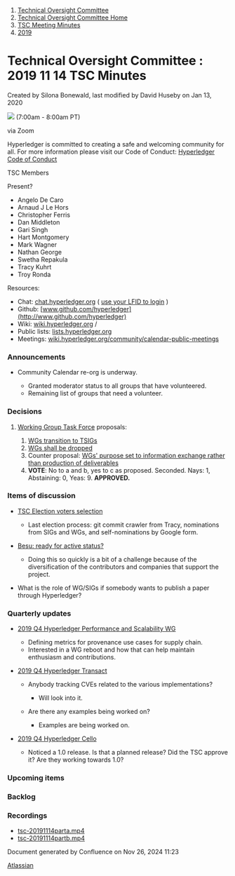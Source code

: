 1. [Technical Oversight Committee](index.html)
2. [Technical Oversight Committee Home](Technical-Oversight-Committee-Home_21430274.html)
3. [TSC Meeting Minutes](TSC-Meeting-Minutes_21448544.html)
4. [2019](2019_21448546.html)

# Technical Oversight Committee : 2019 11 14 TSC Minutes

Created by Silona Bonewald, last modified by David Huseby on Jan 13, 2020

![](plugins/servlet/confluence/placeholder/unknown-macro) (7:00am - 8:00am PT)

via Zoom

Hyperledger is committed to creating a safe and welcoming community for all. For more information please visit our Code of Conduct: [Hyperledger Code of Conduct](https://lf-hyperledger.atlassian.net/wiki/spaces/HYP/pages/19595281/Hyperledger+Code+of+Conduct)

TSC Members

Present?

- Angelo De Caro
- Arnaud J Le Hors
- Christopher Ferris
- Dan Middleton
- Gari Singh
- Hart Montgomery
- Mark Wagner
- Nathan George
- Swetha Repakula
- Tracy Kuhrt
- Troy Ronda

Resources:

- Chat: [chat.hyperledger.org](http://chat.hyperledger.org/) ( [use your LFID to login](https://www.youtube.com/watch?v=EEc4JRyaAoA) )
- Github: [www.github.com/hyperledger](http://www.github.com/hyperledger)
- Wiki: [wiki.hyperledger.org](https://lf-hyperledger.atlassian.net) /
- Public lists: [lists.hyperledger.org](https://lists.hyperledger.org)
- Meetings: [wiki.hyperledger.org/community/calendar-public-meetings](https://lf-hyperledger.atlassian.net/community/calendar-public-meetings)

### Announcements

- Community Calendar re-org is underway.
  
  - Granted moderator status to all groups that have volunteered.
  - Remaining list of groups that need a volunteer.

### Decisions

1. [Working Group Task Force](https://lf-hyperledger.atlassian.net/display/TF/Working+Group+Task+Force) proposals:
   
   1. [WGs transition to TSIGs](https://lf-hyperledger.atlassian.net/display/TSC/WGs+transition+to+TSIGs)
   2. [WGs shall be dropped](https://lf-hyperledger.atlassian.net/display/TSC/WGs+shall+be+dropped)
   3. Counter proposal: [WGs' purpose set to information exchange rather than production of deliverables](https://lf-hyperledger.atlassian.net/display/TSC/WGs%27+purpose+set+to+information+exchange+rather+than+production+of+deliverables)
   4. **VOTE**: No to a and b, yes to c as proposed. Seconded. Nays: 1, Abstaining: 0, Yeas: 9. **APPROVED.**

### Items of discussion

- [TSC Election voters selection](https://lf-hyperledger.atlassian.net/display/TSC/TSC+Election+voters+selection)
  
  - Last election process: git commit crawler from Tracy, nominations from SIGs and WGs, and self-nominations by Google form.
- [Besu: ready for active status?](https://lf-hyperledger.atlassian.net/pages/viewpage.action?pageId=24772633)
  
  - Doing this so quickly is a bit of a challenge because of the diversification of the contributors and companies that support the project.
- What is the role of WG/SIGs if somebody wants to publish a paper through Hyperledger?

### Quarterly updates

- [2019 Q4 Hyperledger Performance and Scalability WG](https://lf-hyperledger.atlassian.net/display/HYP/2019+Q4+Performance+and+Scale+WG)
  
  - Defining metrics for provenance use cases for supply chain.
  - Interested in a WG reboot and how that can help maintain enthusiasm and contributions.
- [2019 Q4 Hyperledger Transact](https://lf-hyperledger.atlassian.net/display/HYP/2019+Q4+Hyperledger+Transact)
  
  - Anybody tracking CVEs related to the various implementations?
    
    - Will look into it.
  - Are there any examples being worked on?
    
    - Examples are being worked on.
- [2019 Q4 Hyperledger Cello](https://lf-hyperledger.atlassian.net/display/HYP/2019+Q4+Hyperledger+Cello)
  
  - Noticed a 1.0 release. Is that a planned release? Did the TSC approve it? Are they working towards 1.0?

### Upcoming items

### Backlog

### Recordings

- [tsc-20191114parta.mp4](#)
- [tsc-20191114partb.mp4](#)

Document generated by Confluence on Nov 26, 2024 11:23

[Atlassian](http://www.atlassian.com/)
